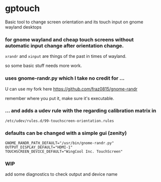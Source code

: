 # gptouch
Basic tool to change screen orientation and its touch input on gnome wayland desktops

### for gnome wayland and cheap touch screens without automatic input change after orientation change.
`xrandr` and `xinput` are things of the past in times of wayland.

so some basic stuff needs more work.

### uses gnome-randr.py which I take no credit for ...
U can use my fork here https://github.com/fraz0815/gnome-randr

remember where you put it, make sure it's executable.

### ... and adds a udev rule with the regarding calibration matrix in
`/etc/udev/rules.d/99-touchscreen-orientation.rules`

### defaults can be changed with a simple gui (zenity)
```
GNOME_RANDR_PATH_DEFAULT="/usr/bin/gnome-randr.py"
OUTPUT_DISPLAY_DEFAULT="HDMI-1"
TOUCHSCREEN_DEVICE_DEFAULT="WingCool Inc. TouchScreen"
```
### WIP 
add some diagnostics to check output and device name

